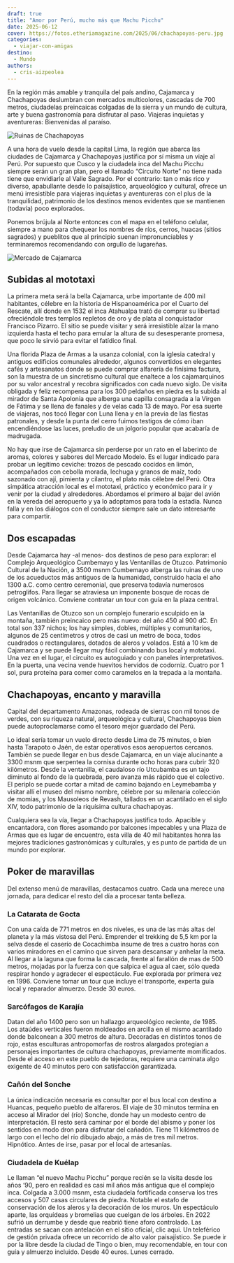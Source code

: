 ```yaml
---
draft: true
title: "Amor por Perú, mucho más que Machu Picchu"
date: 2025-06-12
cover: https://fotos.etheriamagazine.com/2025/06/chachapoyas-peru.jpg
categories: 
  - viajar-con-amigas
destino: 
  - Mundo
authors: 
  - cris-aizpeolea
---
```


En la región más amable y tranquila del país andino, Cajamarca y Chachapoyas deslumbran con mercados multicolores, cascadas de 700 metros, ciudadelas preincaicas colgadas de la sierra y un mundo de cultura, arte y buena gastronomía para disfrutar al paso. Viajeras inquietas y aventureras: Bienvenidas al paraíso.

![Ruinas de Chachapoyas](https://fotos.etheriamagazine.com/2025/06/chachapoyas-peru.jpg)

A una hora de vuelo desde la capital Lima, la región que abarca las ciudades de Cajamarca y Chachapoyas justifica por sí misma un viaje al Perú. Por supuesto que Cusco y la ciudadela inca del Machu Picchu siempre serán un gran plan, pero el llamado “Circuito Norte” no tiene nada tiene que envidiarle al Valle Sagrado. Por el contrario: tan o más rico y diverso, apabullante desde lo paísajístico, arqueológico y cultural, ofrece un menú irresistible para viajeras inquietas y aventureras con el plus de la tranquilidad, patrimonio de los destinos menos evidentes que se mantienen (todavía) poco explorados.

Ponemos brújula al Norte entonces con el mapa en el teléfono celular, siempre a mano para chequear los nombres de ríos, cerros, huacas (sitios sagrados) y pueblitos que al principio suenan impronunciables y terminaremos recomendando con orgullo de lugareñas.

![Mercado de Cajamarca](https://fotos.etheriamagazine.com/2025/06/cajamarca-peru.jpg)

## Subidas al mototaxi

La primera meta será la bella Cajamarca, urbe importante de 400 mil habitantes, célebre en la historia de Hispanoamérica por el Cuarto del Rescate, allí donde en 1532 el inca Atahualpa trató de comprar su libertad ofreciéndole tres templos repletos de oro y de plata al conquistador Francisco Pizarro. El sitio se puede visitar y será irresistible alzar la mano izquierda hasta el techo para emular la altura de su desesperante promesa, que poco le sirvió para evitar el fatídico final.

Una florida Plaza de Armas a la usanza colonial, con la iglesia catedral y antiguos edificios comunales alrededor, algunos convertidos en elegantes cafés y artesanatos donde se puede comprar alfarería de finísima factura, son la muestra de un sincretismo cultural que enaltece a los cajamarquinos por su valor ancestral y recobra significados con cada nuevo siglo. 
De visita obligada y feliz recompensa para los 300 peldaños en piedra es la subida al mirador de Santa Apolonia que alberga una capilla consagrada a la Virgen de Fátima y  se llena de fanales y de velas cada 13 de mayo. Por esa suerte de viajeras, nos tocó llegar con Luna llena y en la previa de las fiestas patronales, y desde la punta del cerro fuimos testigos de cómo iban encendiéndose las luces, preludio de un jolgorio popular que acabaría de madrugada.

No hay que irse de Cajamarca sin perderse por un rato en el laberinto de aromas, colores y sabores del Mercado Modelo. Es el lugar indicado para probar un legítimo ceviche: trozos de pescado cocidos en limón, acompañados con cebolla morada, lechuga y granos de maíz, todo sazonado con ají, pimienta y cilantro, el plato más célebre del Perú. 
Otra simpática atracción local es el mototaxi, práctico y económico para ir y venir por la ciudad y alrededores. Abordamos el primero al bajar del avión en la vereda del aeropuerto y ya lo adoptamos para toda la estadía. Nunca falla y en los diálogos con el conductor siempre sale un dato interesante para compartir. 

## Dos escapadas

Desde Cajamarca hay -al menos- dos destinos de peso para explorar: el Complejo Arqueológico Cumbemayo y las Ventanillas de Otuzco. 
Patrimonio Cultural de la Nación, a 3500 msnm Cumbemayo alberga las ruinas de uno de los acueductos más antiguos de la humanidad, construido hacia el año 1300 a.C. como centro ceremonial, que preserva todavía numerosos petroglifos. Para llegar se atraviesa un imponente bosque de rocas de origen volcánico. Conviene contratar un tour con guía en la plaza central.

Las Ventanillas de Otuzco son un complejo funerario esculpido en la montaña, también preincaico pero más nuevo: del año 450 al 900 dC. En total son 337 nichos; los hay simples, dobles, múltiples y comunitarios, algunos de 25 centímetros y otros de casi un metro de boca, todos cuadrados o rectangulares, dotados de aleros y volados. Está a 10 km de Cajamarca y se puede llegar muy fácil combinando bus local y mototaxi. Una vez en el lugar, el circuito es autoguiado y con paneles interpretativos. En la puerta, una vecina vende huevitos hervidos de codorniz. Cuatro por 1 sol, pura proteína para comer como caramelos en la trepada a la montaña.

## Chachapoyas, encanto y maravilla

Capital del departamento Amazonas, rodeada de sierras con mil tonos de verdes, con su riqueza natural, arqueológica y cultural, Chachapoyas bien puede autoproclamarse como el tesoro mejor guardado del Perú. 

Lo ideal sería tomar un vuelo directo desde Lima de 75 minutos, o bien hasta Tarapoto o Jaén, de estar operativos esos aeropuertos cercanos. También se puede llegar en bus desde Cajamarca, en un viaje alucinante a 3300 msnm que serpentea la cornisa durante ocho horas para cubrir 320 kilómetros. Desde la ventanilla, el caudaloso río Utcubamba es un tajo diminuto al fondo de la quebrada, pero avanza más rápido que el colectivo. El periplo se puede cortar a mitad de camino bajando en Leymebamba y visitar allí el museo del mismo nombre, célebre por su milenaria colección de momias, y los Mausoleos de Revash, tallados en un acantilado en el siglo XIV, todo patrimonio de la riquísima cultura chachapoyas. 

Cualquiera sea la vía, llegar a Chachapoyas justifica todo. Apacible y encantadora, con flores asomando por balcones impecables y una Plaza de Armas que es lugar de encuentro, esta villa de 40 mil habitantes honra las mejores tradiciones gastronómicas y culturales, y es punto de partida de un mundo por explorar.  

## Poker de maravillas

Del extenso menú de maravillas, destacamos cuatro. Cada una merece una jornada, para dedicar el resto del día a procesar tanta belleza.

### La Catarata de Gocta

Con una caída de 771 metros en dos niveles, es una de las más altas del planeta y la más vistosa del Perú. Emprender el trekking de 5,5 km por la selva desde el caserío de Cocachimba insume de tres a cuatro horas con varios miradores en el camino que sirven para descansar y anhelar la meta. Al llegar a la laguna que forma la cascada, frente al farallón de mas de 500 metros, mojadas por la fuerza con que salpica el agua al caer, sólo queda respirar hondo y agradecer el espectáculo. Fue explorada por primera vez en 1996. Conviene tomar un tour que incluye el transporte, experta guía local y reparador almuerzo. Desde 30 euros. 

### Sarcófagos de Karajía

Datan del año 1400 pero son un hallazgo arqueológico reciente, de 1985. Los ataúdes verticales fueron moldeados en arcilla en el mismo acantilado donde balconean a 300 metros de altura. Decoradas en distintos tonos de rojo, estas esculturas antropomorfas de rostros alargados protegían a personajes importantes de cultura chachapoyas, previamente momificados. Desde el acceso en este pueblo de tejedoras, requiere una caminata algo exigente de 40 minutos pero con satisfacción garantizada.

### Cañón del Sonche

La única indicación necesaria es consultar por el bus local con destino a Huancas, pequeño pueblo de alfareros. El viaje de 30 minutos termina en acceso al Mirador del (río) Sonche, donde hay un modesto centro de interpretación. El resto será caminar por el borde del abismo y poner los sentidos en modo dron para disfrutar del cañadón. Tiene 11 kilómetros de largo con el lecho del río dibujado abajo, a más de tres mil metros. Hipnótico. Antes de irse, pasar por el local de artesanías.

### Ciudadela de Kuélap

Le llaman “el nuevo Machu Picchu” porque recién se la visita desde los años ‘90, pero en realidad es casi mil años más antigua que el complejo inca. Colgada a 3.000 msnm, esta ciudadela fortificada conserva los tres accesos y 507 casas circulares de piedra. Notable el estafo de conservación de los aleros y la decoración de los muros. Un espectáculo aparte, las orquídeas y bromelias que cuelgan de los árboles. En 2022 sufrió un derrumbe y desde que reabrió tiene aforo controlado. Las entradas se sacan con antelación en el sitio oficial, clic aqui. Un teleférico de gestión privada ofrece un recorrido de alto valor paisajístico. Se puede ir por la libre desde la ciudad de Tingo o bien, muy recomendable, en tour con guía y almuerzo incluido. Desde 40 euros. Lunes cerrado. 